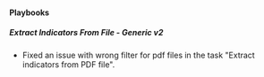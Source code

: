 
#### Playbooks

##### Extract Indicators From File - Generic v2

- Fixed an issue with wrong filter for pdf files in the task "Extract indicators from PDF file".
